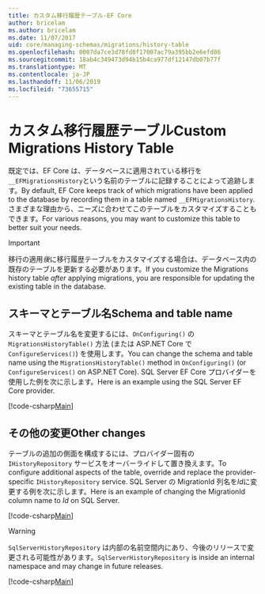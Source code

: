 ```yaml
---
title: カスタム移行履歴テーブル-EF Core
author: bricelam
ms.author: bricelam
ms.date: 11/07/2017
uid: core/managing-schemas/migrations/history-table
ms.openlocfilehash: 0007da7ce3d78fd8f17007ac79a395bb2e6efd86
ms.sourcegitcommit: 18ab4c349473d94b15b4ca977df12147db07b77f
ms.translationtype: MT
ms.contentlocale: ja-JP
ms.lasthandoff: 11/06/2019
ms.locfileid: "73655715"
---
```

# <a name="custom-migrations-history-table"></a><span data-ttu-id="12f32-102">カスタム移行履歴テーブル</span><span class="sxs-lookup"><span data-stu-id="12f32-102">Custom Migrations History Table</span></span>

<span data-ttu-id="12f32-103">既定では、EF Core は、データベースに適用されている移行を `__EFMigrationsHistory`という名前のテーブルに記録することによって追跡します。</span><span class="sxs-lookup"><span data-stu-id="12f32-103">By default, EF Core keeps track of which migrations have been applied to the database by recording them in a table named `__EFMigrationsHistory`.</span></span> <span data-ttu-id="12f32-104">さまざまな理由から、ニーズに合わせてこのテーブルをカスタマイズすることもできます。</span><span class="sxs-lookup"><span data-stu-id="12f32-104">For various reasons, you may want to customize this table to better suit your needs.</span></span>

> [!IMPORTANT]
> <span data-ttu-id="12f32-105">移行の適用*後*に移行履歴テーブルをカスタマイズする場合は、データベース内の既存のテーブルを更新する必要があります。</span><span class="sxs-lookup"><span data-stu-id="12f32-105">If you customize the Migrations history table *after* applying migrations, you are responsible for updating the existing table in the database.</span></span>

## <a name="schema-and-table-name"></a><span data-ttu-id="12f32-106">スキーマとテーブル名</span><span class="sxs-lookup"><span data-stu-id="12f32-106">Schema and table name</span></span>

<span data-ttu-id="12f32-107">スキーマとテーブル名を変更するには、`OnConfiguring()` の `MigrationsHistoryTable()` 方法 (または ASP.NET Core で `ConfigureServices()`) を使用します。</span><span class="sxs-lookup"><span data-stu-id="12f32-107">You can change the schema and table name using the `MigrationsHistoryTable()` method in `OnConfiguring()` (or `ConfigureServices()` on ASP.NET Core).</span></span> <span data-ttu-id="12f32-108">SQL Server EF Core プロバイダーを使用した例を次に示します。</span><span class="sxs-lookup"><span data-stu-id="12f32-108">Here is an example using the SQL Server EF Core provider.</span></span>

[!code-csharp[Main](../../../../samples/core/Schemas/Migrations/MigrationTableNameContext.cs#TableNameContext)]

## <a name="other-changes"></a><span data-ttu-id="12f32-109">その他の変更</span><span class="sxs-lookup"><span data-stu-id="12f32-109">Other changes</span></span>

<span data-ttu-id="12f32-110">テーブルの追加の側面を構成するには、プロバイダー固有の `IHistoryRepository` サービスをオーバーライドして置き換えます。</span><span class="sxs-lookup"><span data-stu-id="12f32-110">To configure additional aspects of the table, override and replace the provider-specific `IHistoryRepository` service.</span></span> <span data-ttu-id="12f32-111">SQL Server の MigrationId 列名を*Id*に変更する例を次に示します。</span><span class="sxs-lookup"><span data-stu-id="12f32-111">Here is an example of changing the MigrationId column name to *Id* on SQL Server.</span></span>

[!code-csharp[Main](../../../../samples/core/Schemas/Migrations/MyHistoryRepository.cs#HistoryRepositoryContext)]

> [!WARNING]
> <span data-ttu-id="12f32-112">`SqlServerHistoryRepository` は内部の名前空間内にあり、今後のリリースで変更される可能性があります。</span><span class="sxs-lookup"><span data-stu-id="12f32-112">`SqlServerHistoryRepository` is inside an internal namespace and may change in future releases.</span></span>

[!code-csharp[Main](../../../../samples/core/Schemas/Migrations/MyHistoryRepository.cs#HistoryRepository)]
